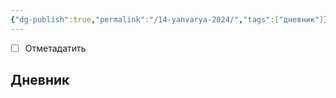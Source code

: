 ```yaml
---
{"dg-publish":true,"permalink":"/14-yanvarya-2024/","tags":["дневник"]}
---
```


- [ ] Отметадатить
## Дневник